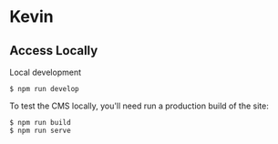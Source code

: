 # Kevin

## Access Locally

Local development
```
$ npm run develop
```

To test the CMS locally, you'll need run a production build of the site:

```
$ npm run build
$ npm run serve
```